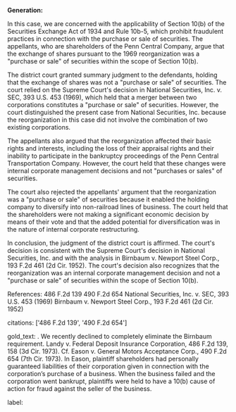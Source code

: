 **Generation:**

 <answer>
In this case, we are concerned with the applicability of Section 10(b) of the Securities Exchange Act of 1934 and Rule 10b-5, which prohibit fraudulent practices in connection with the purchase or sale of securities. The appellants, who are shareholders of the Penn Central Company, argue that the exchange of shares pursuant to the 1969 reorganization was a "purchase or sale" of securities within the scope of Section 10(b).

The district court granted summary judgment to the defendants, holding that the exchange of shares was not a "purchase or sale" of securities. The court relied on the Supreme Court's decision in National Securities, Inc. v. SEC, 393 U.S. 453 (1969), which held that a merger between two corporations constitutes a "purchase or sale" of securities. However, the court distinguished the present case from National Securities, Inc. because the reorganization in this case did not involve the combination of two existing corporations.

The appellants also argued that the reorganization affected their basic rights and interests, including the loss of their appraisal rights and their inability to participate in the bankruptcy proceedings of the Penn Central Transportation Company. However, the court held that these changes were internal corporate management decisions and not "purchases or sales" of securities.

The court also rejected the appellants' argument that the reorganization was a "purchase or sale" of securities because it enabled the holding company to diversify into non-railroad lines of business. The court held that the shareholders were not making a significant economic decision by means of their vote and that the added potential for diversification was in the nature of internal corporate restructuring.

In conclusion, the judgment of the district court is affirmed. The court's decision is consistent with the Supreme Court's decision in National Securities, Inc. and with the analysis in Birnbaum v. Newport Steel Corp., 193 F.2d 461 (2d Cir. 1952). The court's decision also recognizes that the reorganization was an internal corporate management decision and not a "purchase or sale" of securities within the scope of Section 10(b).

References:
486 F.2d 139
490 F.2d 654
National Securities, Inc. v. SEC, 393 U.S. 453 (1969)
Birnbaum v. Newport Steel Corp., 193 F.2d 461 (2d Cir. 1952)


citations: ['486 F.2d 139', '490 F.2d 654']

gold_text: . We recently declined to completely eliminate the Birnbaum requirement. Landy v. Federal Deposit Insurance Corporation, 486 F.2d 139, 158 (3d Cir. 1973). Cf. Eason v. General Motors Acceptance Corp., 490 F.2d 654 (7th Cir. 1973). In Eason, plaintiff shareholders had personally guaranteed liabilities of their corporation given in connection with the corporation’s purchase of a business. When the business failed and the corporation went bankrupt, plaintiffs were held to have a 10(b) cause of action for fraud against the seller of the business.

label: 